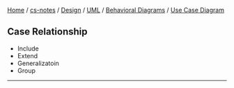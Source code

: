 [Home](https://mengxianbin.github.io) /
[cs-notes](https://mengxianbin.github.io/cs-notes/content) /
[Design](https://mengxianbin.github.io/cs-notes/content/Design) /
[UML](https://mengxianbin.github.io/cs-notes/content/Design/UML) /
[Behavioral Diagrams](https://mengxianbin.github.io/cs-notes/content/Design/UML/Behavioral%20Diagrams) /
[Use Case Diagram](https://mengxianbin.github.io/cs-notes/content/Design/UML/Behavioral%20Diagrams/Use%20Case%20Diagram)

## Case Relationship

* Include
* Extend
* Generalizatoin
* Group

---
